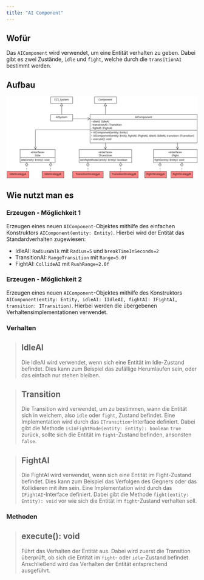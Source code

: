 ```yaml
---
title: "AI Component"
---
```


## Wofür

Das `AIComponent` wird verwendet, um eine Entität verhalten zu geben. Dabei gibt es zwei Zustände, `idle` und `fight`,
welche durch die `transitionAI` bestimmt werden.

## Aufbau

![UML Diagram](../img/aiComponent.png)

## Wie nutzt man es

### Erzeugen - Möglichkeit 1

Erzeugen eines neuen `AIComponent`-Objektes mithilfe des einfachen Konstruktors `AIComponent(entity: Entity)`. Hierbei
wird der Entität das Standardverhalten zugewiesen:
- IdleAI: `RadiusWalk` mit `Radius=5` und `breakTimeInSeconds=2`
- TransitionAI: `RangeTransition` mit `Range=5.0f`
- FightAI: `CollideAI` mit `RushRange=2.0f`

### Erzeugen - Möglichkeit 2

Erzeugen eines neuen `AIComponent`-Objektes mithilfe des Konstruktors `AIComponent(entity: Entity, idleAI: IIdleAI, fightAI: IFightAI, transition: ITransition)`.
Hierbei werden die übergebenen Verhaltensimplementationen verwendet.

### Verhalten

> ## IdleAI
> Die IdleAI wird verwendet, wenn sich eine Entität im Idle-Zustand befindet. Dies kann zum Beispiel das zufällige Herumlaufen
> sein, oder das einfach nur stehen bleiben.

> ## Transition
> Die Transition wird verwendet, um zu bestimmen, wann die Entität sich in welchem, also `idle` oder `fight`, Zustand befindet.
> Eine Implementation wird durch das `ITransition`-Interface definiert. Dabei gibt die Methode `isInFightMode(entity: Entity): boolean` `true` zurück,
> sollte sich die Entität im `fight`-Zustand befinden, ansonsten `false`.

> ## FightAI
> Die FightAI wird verwendet, wenn sich eine Entität im Fight-Zustand befindet. Dies kann zum Beispiel das Verfolgen des Gegners oder das
> Kollidieren mit ihm sein. Eine Implementation wird durch das `IFightAI`-Interface definiert. Dabei gibt die Methode `fight(entity: Entity): void` vor wie
> sich die Entität im `fight`-Zustand verhalten soll.


### Methoden

> ## execute(): void
>
> Führt das Verhalten der Entität aus. Dabei wird zuerst die Transition überprüft, ob sich die Entität im `fight`- oder `idle`-Zustand befindet.
> Anschließend wird das Verhalten der Entität entsprechend ausgeführt.
